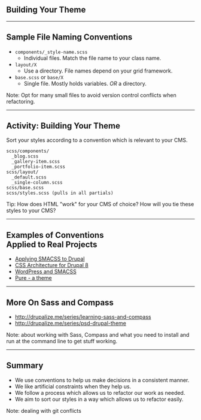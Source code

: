 ## Building Your Theme

----------
## Sample File Naming Conventions

- ``components/_style-name.scss``
  - Individual files. Match the file name to your class name.
- ``layout/X``
  - Use a directory. File names depend on your grid framework.
- ``base.scss`` or ``base/X``
  - Single file. Mostly holds variables. *OR* a directory.

Note: Opt for many small files to avoid version control conflicts when refactoring.

-----------
## Activity: Building Your Theme

Sort your styles according to a convention which is relevant to your CMS.

````
scss/components/
  _blog.scss
  _gallery-item.scss
  _portfolio-item.scss
scss/layout/
  _default.scss
  _single-column.scss
scss/base.scss
scss/styles.scss (pulls in all partials)
````

Tip: How does HTML "work" for your CMS of choice? How will you tie these styles to your CMS?

----------
## Examples of Conventions<br />Applied to Real Projects

- [Applying SMACSS to Drupal](http://atendesigngroup.com/blog/applying-smacss-drupal)
- [CSS Architecture for Drupal 8](https://drupal.org/node/1887918)
- [WordPress and SMACSS](http://peterwilson.cc/specificity-smacss-and-wordpress/)
- [Pure - a theme](http://purecss.io/)

-----------
## More On Sass and Compass

- http://drupalize.me/series/learning-sass-and-compass
- http://drupalize.me/series/psd-drupal-theme


Note: about working with Sass, Compass and what you need to install and run at the command line to get stuff working.

-----------
## Summary

- We use conventions to help us make decisions in a consistent manner.
- We like artificial constraints when they help us.
- We follow a process which allows us to refactor our work as needed.
- We aim to sort our styles in a way which allows us to refactor easily.

Note: dealing with git conflicts
